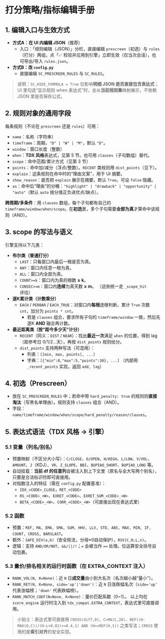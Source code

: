 # 打分策略/指标编辑手册

## 1. 编辑入口与生效方式

- **方式A：在 UI 内编辑 JSON**（推荐）
  - 入口：「规则编辑（JSON）」分栏，直接编辑 `prescreen`（初选）与 `rules`（打分）两组，点「✅ 校验并应用到引擎」立即生效（仅当次会话），也可导出/导入 `rules.json`。 
- **方式B：改 `config.py`**
  - 直接编辑 `SC_PRESCREEN_RULES` 与 `SC_RULES`。

> 说明：`SC_HIDE_FORMULA = True` 仅影响**明细 JSON 是否直接包含表达式**；UI 里勾选“显示规则 when 表达式”时，会从**当前规则集**映射展示，不依赖 JSON 里是否保存公式。 

## 2. 规则对象的通用字段

每条规则（不论在 `prescreen` 还是 `rules`）可用：

- `name`：名称（字符串）
- `timeframe`：周期，`"D" | "W" | "M"`，默认 `"D"`。
- `window`：窗口长度（整数）
- `when`：**TDX 风格**表达式，见第 5 节。也可用 `clauses`（子句数组）替代。
- `scope`：命中范围/累计方式（见第 3 节）
- `points`：命中加/减分（浮点/整数）。`RECENT` 类规则用 `dist_points`（见下）。
- `explain`：这条规则在命中时的“理由文案”，用于 UI 摘要。
- `show_reason`：是否把 `explain` 展示在摘要，默认 `True`。可设 `false` 隐藏。
- `as`：命中后“理由”的分桶：`"highlight" | "drawback" | "opportunity" | "auto"`（默认 `auto` 按分值正负进优点/缺点）。

**跨周期/多条件**：用 `clauses` 数组，每个子句都有自己的 `timeframe/window/when/scope`。在**初选**里，多个子句需要**全部为真**才算命中该规则（AND）。

## 3. scope 的写法与语义

引擎支持以下几类：

- **布尔类（普通打分）**
  - `LAST`：只看窗口内最后一根是否为真。
  - `ANY`：窗口内任意一根为真。
  - `ALL`：窗口内全部为真。
  - `COUNT>=k`：窗口内为真的根数 **≥ k**。
  - `CONSEC>=m`：窗口内**连续**为真天数 **≥ m**。
     （这些统一走 `_scope_hit` 评估）
- **逐K累计类（计数乘分）**
  - `EACH` / `PERBAR` / `EACH_TRUE`：对窗口内**每根**逐根判断，累计 `True` 次数 `cnt`，加分为 `points * cnt`。
    - 若是 `clauses` 组合，要求所有子句的 `timeframe/window` 一致，然后先逐K **AND** 融合再计数。 
- **最近距离类（按“距今多少天”计分）**
  - `RECENT`（同义：`DIST` / `NEAR`）：找出**最近一次**满足 `when` 的位置，得到 lag（距参考日 0/1/2…天），再按 `dist_points` 规则给分。
  - `dist_points` 支持两种写法（可混用）：
    - 列表：`[[min, max, points], ...]`
    - 字典：`[{"min":0,"max":5,"points":30}, ...]`
       （内部用 `_recent_points` 实现，返回 `add, lag`）

## 4. 初选（Prescreen）

- 放在 `SC_PRESCREEN_RULES` 中；若命中带 `hard_penalty: true` 的规则则**直接淘汰**（写黑名单理由）。规则支持 `clauses` 组合（AND）。
- 字段：`name/timeframe/window/when/scope/hard_penalty/reason/clauses`。

## 5. 表达式语法（TDX 风格 → 引擎）

### 5.1 变量（列名/别名）

- 预置映射（不区分大小写）：`C/CLOSE`、`O/OPEN`、`H/HIGH`、`L/LOW`、`V/VOL`、`AMOUNT`、`J`（KDJ）、`VR`、`Z_SLOPE`、`BBI`、`BUPIAO_SHORT`、`BUPIAO_LONG` 等。 
- 自动挂载：**当前 df 的任意列**会被注入到上下文里（原名与全大写两个别名），只要是合法标识符即可直接用。
- 对指数注入的特征（需在 `config.py` 配置基准）：
  - `IDX_<CODE>_CLOSE`，`RET_<CODE>`
  - `RS_<CODE>_<W>`、`EXRET_<CODE>`、`EXRET_SUM_<CODE>_<W>`
  - `BETA_<CODE>_<W>`、`CORR_<CODE>_<W>`（可直接出现在表达式里） 

### 5.2 函数

- 预置：`REF, MA, EMA, SMA, SUM, HHV, LLV, STD, ABS, MAX, MIN, IF, COUNT, CROSS, BARSLAST`。
- 额外：`SAFE_DIV(a,b)`（安全除法，分母≈0自动保护），`RSV(C,H,L,n)`。
- 逻辑：支持 `AND/OR/NOT`、`&&/||/!`；`=` 会被当作 `==` 处理。位运算安全括号自动包裹。 

### 5.3 量价/排名相关的运行时函数（在 EXTRA_CONTEXT 注入）

- `RANK_VOL(N, K=None)`：近 `N` 日**成交量**由小到大名次（名次越小越“量小”）。
- `RANK_RET(N, K=None, side='up'|'down')`：近 `N` 日涨跌幅名次（`side='up'` 代表涨幅榜；`'down'` 代表跌幅榜）。
- `RANK_MATCH_COEF(N=None, K=None)`：量价匹配系数（0~1）。
   以上均在 `score_engine` 运行时注入到 `tdx_compat.EXTRA_CONTEXT`，表达式里可直接调用。 

> 小贴士：表达式里可直接用 `CROSS(diff,0)`、`C>MA(C,20)`、`REF((H-MAX(O,C))/(H-L+0.01)>=0.4,1) AND (H<=REF(H,1))` 之类写法；`CROSS` 使用的是**索引对齐**的安全实现。